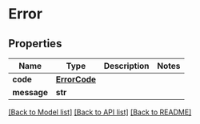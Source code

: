 # Error

## Properties
Name | Type | Description | Notes
------------ | ------------- | ------------- | -------------
**code** | [**ErrorCode**](ErrorCode.md) |  | 
**message** | **str** |  | 

[[Back to Model list]](../README.md#documentation-for-models) [[Back to API list]](../README.md#documentation-for-api-endpoints) [[Back to README]](../README.md)


